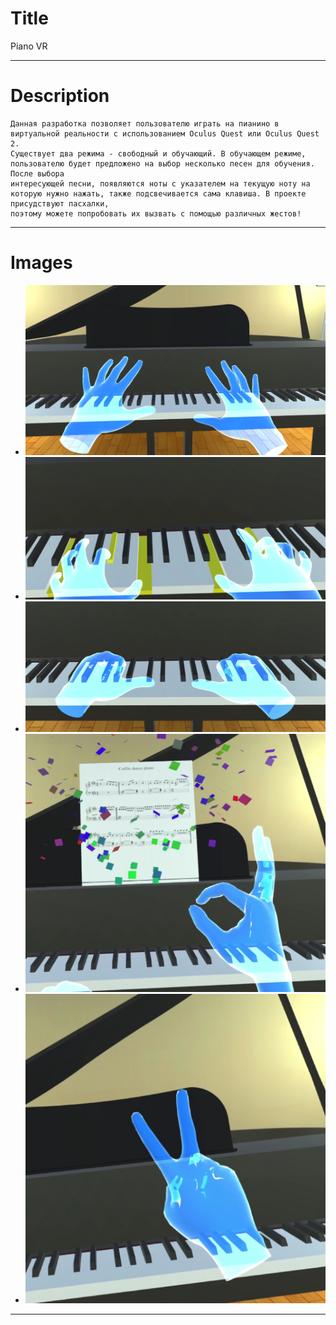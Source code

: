 # Title
Piano VR

---

# Description
```
Данная разработка позволяет пользователю играть на пианино в виртуальной реальности с использованием Oculus Quest или Oculus Quest 2. 
Существует два режима - свободный и обучающий. В обучающем режиме, пользователю будет предложено на выбор несколько песен для обучения. После выбора 
интересующей песни, появляются ноты с указателем на текущую ноту на которую нужно нажать, также подсвечивается сама клавиша. В проекте присудствуют пасхалки,
поэтому можете попробовать их вызвать с помощью различных жестов!
```

---

# Images
* ![описание](Images/pq1.png)
* ![описание](Images/pq2.png)
* ![описание](Images/pq3.png)
* ![описание](Images/pq4.png)
* ![описание](Images/pq5.png)

---
